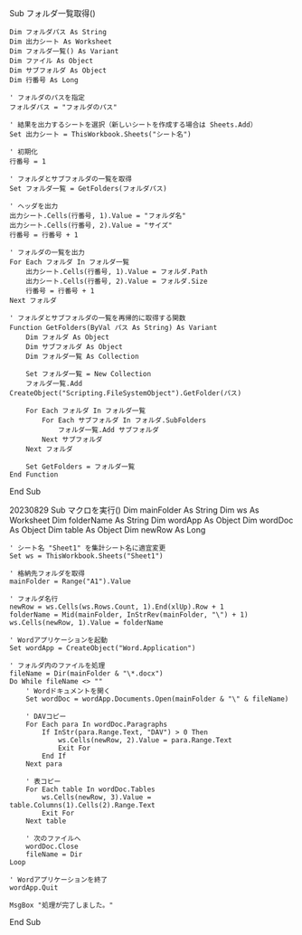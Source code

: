 Sub フォルダ一覧取得()

    Dim フォルダパス As String
    Dim 出力シート As Worksheet
    Dim フォルダ一覧() As Variant
    Dim ファイル As Object
    Dim サブフォルダ As Object
    Dim 行番号 As Long
    
    ' フォルダのパスを指定
    フォルダパス = "フォルダのパス"
    
    ' 結果を出力するシートを選択（新しいシートを作成する場合は Sheets.Add）
    Set 出力シート = ThisWorkbook.Sheets("シート名")
    
    ' 初期化
    行番号 = 1
    
    ' フォルダとサブフォルダの一覧を取得
    Set フォルダ一覧 = GetFolders(フォルダパス)
    
    ' ヘッダを出力
    出力シート.Cells(行番号, 1).Value = "フォルダ名"
    出力シート.Cells(行番号, 2).Value = "サイズ"
    行番号 = 行番号 + 1
    
    ' フォルダの一覧を出力
    For Each フォルダ In フォルダ一覧
        出力シート.Cells(行番号, 1).Value = フォルダ.Path
        出力シート.Cells(行番号, 2).Value = フォルダ.Size
        行番号 = 行番号 + 1
    Next フォルダ
    
    ' フォルダとサブフォルダの一覧を再帰的に取得する関数
    Function GetFolders(ByVal パス As String) As Variant
        Dim フォルダ As Object
        Dim サブフォルダ As Object
        Dim フォルダ一覧 As Collection
        
        Set フォルダ一覧 = New Collection
        フォルダ一覧.Add CreateObject("Scripting.FileSystemObject").GetFolder(パス)
        
        For Each フォルダ In フォルダ一覧
            For Each サブフォルダ In フォルダ.SubFolders
                フォルダ一覧.Add サブフォルダ
            Next サブフォルダ
        Next フォルダ
        
        Set GetFolders = フォルダ一覧
    End Function
    
End Sub



20230829
Sub マクロを実行()
    Dim mainFolder As String
    Dim ws As Worksheet
    Dim folderName As String
    Dim wordApp As Object
    Dim wordDoc As Object
    Dim table As Object
    Dim newRow As Long
    
    ' シート名 "Sheet1" を集計シート名に適宜変更
    Set ws = ThisWorkbook.Sheets("Sheet1")
    
    ' 格納先フォルダを取得
    mainFolder = Range("A1").Value
    
    ' フォルダ名行
    newRow = ws.Cells(ws.Rows.Count, 1).End(xlUp).Row + 1
    folderName = Mid(mainFolder, InStrRev(mainFolder, "\") + 1)
    ws.Cells(newRow, 1).Value = folderName
    
    ' Wordアプリケーションを起動
    Set wordApp = CreateObject("Word.Application")
    
    ' フォルダ内のファイルを処理
    fileName = Dir(mainFolder & "\*.docx")
    Do While fileName <> ""
        ' Wordドキュメントを開く
        Set wordDoc = wordApp.Documents.Open(mainFolder & "\" & fileName)
        
        ' DAVコピー
        For Each para In wordDoc.Paragraphs
            If InStr(para.Range.Text, "DAV") > 0 Then
                ws.Cells(newRow, 2).Value = para.Range.Text
                Exit For
            End If
        Next para
        
        ' 表コピー
        For Each table In wordDoc.Tables
            ws.Cells(newRow, 3).Value = table.Columns(1).Cells(2).Range.Text
            Exit For
        Next table
        
        ' 次のファイルへ
        wordDoc.Close
        fileName = Dir
    Loop
    
    ' Wordアプリケーションを終了
    wordApp.Quit
    
    MsgBox "処理が完了しました。"
End Sub
